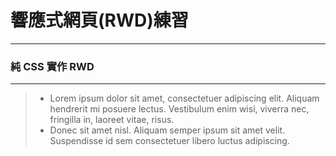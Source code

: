 # 響應式網頁(RWD)練習
---
### 純 CSS 實作 RWD
***


>*   Lorem ipsum dolor sit amet, consectetuer adipiscing elit.
    Aliquam hendrerit mi posuere lectus. Vestibulum enim wisi,
    viverra nec, fringilla in, laoreet vitae, risus.
>*   Donec sit amet nisl. Aliquam semper ipsum sit amet velit.
    Suspendisse id sem consectetuer libero luctus adipiscing.

